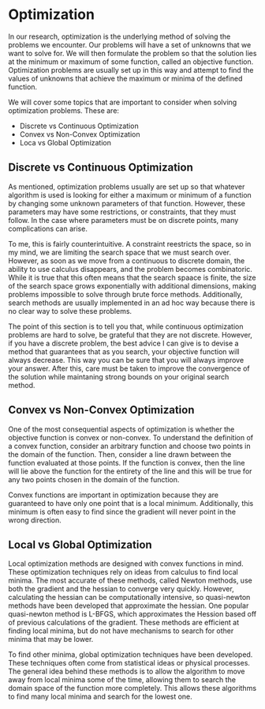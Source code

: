 # Optimization

In our research, optimization is the underlying method of solving the problems we encounter. Our problems will have a set of unknowns that we want to solve for. We will then formulate the problem so that the solution lies at the minimum or maximum of some function, called an objective function. Optimization problems are usually set up in this way and attempt to find the values of unknowns that achieve the maximum or minima of the defined function.

We will cover some topics that are important to consider when solving optimization problems. These are:

- Discrete vs Continuous Optimization
- Convex vs Non-Convex Optimization
- Loca vs Global Optimization

## Discrete vs Continuous Optimization

As mentioned, optimization problems usually are set up so that whatever algorithm is used is looking for either a maximum or minimum of a function by changing some unknown parameters of that function. However, these parameters may have some restrictions, or constraints, that they must follow. In the case where parameters must be on discrete points, many complications can arise. 

To me, this is fairly counterintuitive. A constraint reestricts the space, so in my mind, we are limiting the search space that we must search over. However, as soon as we move from a continuous to discrete domain, the ability to use calculus disappears, and the problem becomes combinatoric. While it is true that this often means that the search spaace is finite, the size of the search space grows exponentially with additional dimensions, making problems impossible to solve through brute force methods. Additionally, search methods are usually implemented in an ad hoc way because there is no clear way to solve these problems.

The point of this section is to tell you that, while continuous optimization problems are hard to solve, be grateful that they are not discrete. However, if you have a discrete problem, the best advice I can give is to devise a method that guarantees that as you search, your objective function will always decrease. This way you can be sure that you will always improve your answer. After this, care must be taken to improve the convergence of the solution while maintaning strong bounds on your original search method.

## Convex vs Non-Convex Optimization

One of the most consequential aspects of optimization is whether the objective function is convex or non-convex. To understand the definition of a convex function, consider an arbitrary function and choose two points in the domain of the function. Then, consider a line drawn between the function evaluated at those points. If the function is convex, then the line will lie above the function for the entirety of the line and this will be true for any two points chosen in the domain of the function. 

Convex functions are important in optimization because they are guaranteed to have only one point that is a local minimum. Additionally, this minimum is often easy to find since the gradient will never point in the wrong direction. 

## Local vs Global Optimization

Local optimization methods are designed with convex functions in mind. These optimization techniques rely on ideas from calculus to find local minima. The most accurate of these methods, called Newton methods, use both the gradient and the hessian to converge very quickly. However, calculating the hessian can be computationally intensive, so quasi-newton methods have been developed that approximate the hessian. One popular quasi-newton method is L-BFGS, which approximates the Hession based off of previous calculations of the gradient. These methods are efficient at finding local minima, but do not have mechanisms to search for other minima that may be lower.

To find other minima, global optimization techniques have been developed. These techniques often come from statistical ideas or physical processes. The general idea behind these methods is to allow the algorithm to move away from local minima some of the time, allowing them to search the domain space of the function more completely. This allows these algorithms to find many local minima and search for the lowest one.
